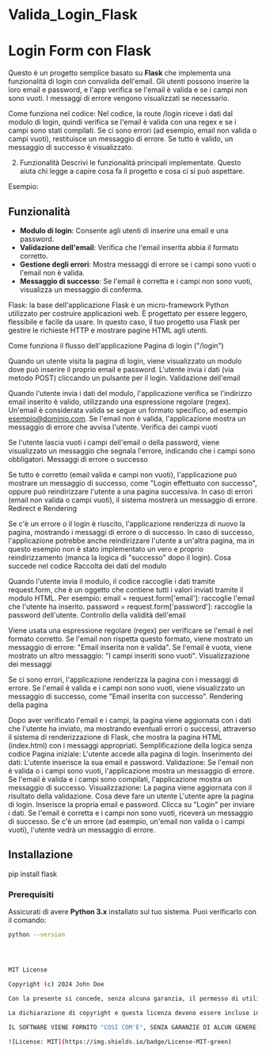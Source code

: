 # Valida_Login_Flask

# Login Form con Flask

Questo è un progetto semplice basato su **Flask** che implementa una funzionalità di login con convalida dell'email. Gli utenti possono inserire la loro email e password, e l'app verifica se l'email è valida e se i campi non sono vuoti. I messaggi di errore vengono visualizzati se necessario.

Come funziona nel codice: Nel codice, la route /login riceve i dati dal modulo di login, quindi verifica se l'email è valida con una regex e se i campi sono stati compilati. Se ci sono errori (ad esempio, email non valida o campi vuoti), restituisce un messaggio di errore. Se tutto è valido, un messaggio di successo è visualizzato.

2. Funzionalità
Descrivi le funzionalità principali implementate. Questo aiuta chi legge a capire cosa fa il progetto e cosa ci si può aspettare.









Esempio:
## Funzionalità

- **Modulo di login**: Consente agli utenti di inserire una email e una password.
- **Validazione dell'email**: Verifica che l'email inserita abbia il formato corretto.
- **Gestione degli errori**: Mostra messaggi di errore se i campi sono vuoti o l'email non è valida.
- **Messaggio di successo**: Se l'email è corretta e i campi non sono vuoti, visualizza un messaggio di conferma.

Flask: la base dell'applicazione
Flask è un micro-framework Python utilizzato per costruire applicazioni web. È progettato per essere leggero, flessibile e facile da usare. In questo caso, il tuo progetto usa Flask per gestire le richieste HTTP e mostrare pagine HTML agli utenti.

Come funziona il flusso dell'applicazione
Pagina di login ("/login")

Quando un utente visita la pagina di login, viene visualizzato un modulo dove può inserire il proprio email e password.
L'utente invia i dati (via metodo POST) cliccando un pulsante per il login.
Validazione dell'email

Quando l'utente invia i dati del modulo, l'applicazione verifica se l'indirizzo email inserito è valido, utilizzando una espressione regolare (regex). Un'email è considerata valida se segue un formato specifico, ad esempio esempio@dominio.com.
Se l'email non è valida, l'applicazione mostra un messaggio di errore che avvisa l'utente.
Verifica dei campi vuoti

Se l'utente lascia vuoti i campi dell'email o della password, viene visualizzato un messaggio che segnala l'errore, indicando che i campi sono obbligatori.
Messaggi di errore o successo

Se tutto è corretto (email valida e campi non vuoti), l'applicazione può mostrare un messaggio di successo, come "Login effettuato con successo", oppure può reindirizzare l'utente a una pagina successiva.
In caso di errori (email non valida o campi vuoti), il sistema mostrerà un messaggio di errore.
Redirect e Rendering

Se c'è un errore o il login è riuscito, l'applicazione renderizza di nuovo la pagina, mostrando i messaggi di errore o di successo.
In caso di successo, l'applicazione potrebbe anche reindirizzare l'utente a un'altra pagina, ma in questo esempio non è stato implementato un vero e proprio reindirizzamento (manca la logica di "successo" dopo il login).
Cosa succede nel codice
Raccolta dei dati del modulo

Quando l'utente invia il modulo, il codice raccoglie i dati tramite request.form, che è un oggetto che contiene tutti i valori inviati tramite il modulo HTML. Per esempio:
email = request.form['email']: raccoglie l'email che l'utente ha inserito.
password = request.form['password']: raccoglie la password dell'utente.
Controllo della validità dell'email

Viene usata una espressione regolare (regex) per verificare se l'email è nel formato corretto. Se l'email non rispetta questo formato, viene mostrato un messaggio di errore: "Email inserita non è valida".
Se l'email è vuota, viene mostrato un altro messaggio: "I campi inseriti sono vuoti".
Visualizzazione dei messaggi

Se ci sono errori, l'applicazione renderizza la pagina con i messaggi di errore.
Se l'email è valida e i campi non sono vuoti, viene visualizzato un messaggio di successo, come "Email inserita con successo".
Rendering della pagina

Dopo aver verificato l'email e i campi, la pagina viene aggiornata con i dati che l'utente ha inviato, ma mostrando eventuali errori o successi, attraverso il sistema di renderizzazione di Flask, che mostra la pagina HTML (index.html) con i messaggi appropriati.
Semplificazione della logica senza codice
Pagina iniziale: L'utente accede alla pagina di login.
Inserimento dei dati: L'utente inserisce la sua email e password.
Validazione:
Se l'email non è valida o i campi sono vuoti, l'applicazione mostra un messaggio di errore.
Se l'email è valida e i campi sono compilati, l'applicazione mostra un messaggio di successo.
Visualizzazione: La pagina viene aggiornata con il risultato della validazione.
Cosa deve fare un utente
L'utente apre la pagina di login.
Inserisce la propria email e password.
Clicca su "Login" per inviare i dati.
Se l'email è corretta e i campi non sono vuoti, riceverà un messaggio di successo.
Se c'è un errore (ad esempio, un'email non valida o i campi vuoti), l'utente vedrà un messaggio di errore.















## Installazione
pip install flask

### Prerequisiti

Assicurati di avere **Python 3.x** installato sul tuo sistema. Puoi verificarlo con il comando:

```bash
python --version




MIT License

Copyright (c) 2024 John Doe

Con la presente si concede, senza alcuna garanzia, il permesso di utilizzare, copiare, modificare, fondere, pubblicare, distribuire, sublicenziare e/o vendere copie del Software, e di permettere alle persone a cui il Software è fornito di farlo, conformemente alle seguenti condizioni:
    
La dichiarazione di copyright e questa licenza devono essere incluse in tutte le copie o in parti sostanziali del Software.

IL SOFTWARE VIENE FORNITO "COSÌ COM'È", SENZA GARANZIE DI ALCUN GENERE, ESPRESSE O IMPLICITE, INCLUSE MA NON LIMITATE A GARANZIE DI COMMERCIABILITÀ, IDONEITÀ PER UN PARTICOLARE SCOPO E NON VIOLAZIONE. IN NESSUN CASO GLI AUTORI O I DETENTORI DEL COPYRIGHT SARANNO RESPONSABILI PER QUALSIASI RECLAMO, DANNO O ALTRO, SIA IN UN'AZIONE DI CONTRATTO, TORTO O ALTRIMENTI, DERIVANTE DA, O IN CONNESSIONE CON IL SOFTWARE O L'USO O ALTRE TRATTATIVE NEL SOFTWARE.

![License: MIT](https://img.shields.io/badge/License-MIT-green)
